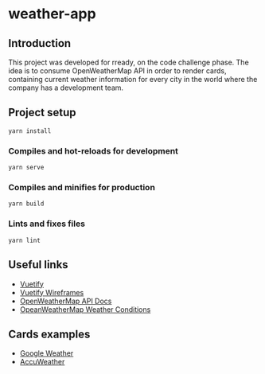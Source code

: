 # weather-app

## Introduction

This project was developed for rready, on the code challenge phase.
The idea is to consume OpenWeatherMap API in order to render cards, containing current weather information for every city in the world where the company has a development team.

## Project setup
```
yarn install
```

### Compiles and hot-reloads for development
```
yarn serve
```

### Compiles and minifies for production
```
yarn build
```

### Lints and fixes files
```
yarn lint
```

## Useful links
- [Vuetify](https://vuetifyjs.com/)
- [Vuetify Wireframes](https://vuetifyjs.com/en/getting-started/wireframes/#examples)
- [OpenWeatherMap API Docs](https://openweathermap.org/api)
- [OpeanWeatherMap Weather Conditions](https://openweathermap.org/weather-conditions)


## Cards examples
- [Google Weather](https://www.google.com/search?q=uberlandia+current+temperature&sxsrf=AOaemvKrY4LicDdNznXToTnpvOBqvwz1Iw%3A1632065781379&ei=9VhHYfyvFrrL1sQP9Ya0kA4&oq=uberlandia+current+temperature&gs_lcp=Cgdnd3Mtd2l6EAMyCAgAEAgQBxAeOgcIABBHELADOgYIABAHEB5KBAhBGABQ3_kPWPKBEGCJgxBoAnACeACAAcQBiAHJCJIBAzAuOZgBAKABAcgBCMABAQ&sclient=gws-wiz&ved=0ahUKEwi8_pfprovzAhW6pZUCHXUDDeIQ4dUDCA8&uact=5)
- [AccuWeather](https://www.accuweather.com/en/br/s%C3%A3o-paulo/45881/weather-forecast/45881)
